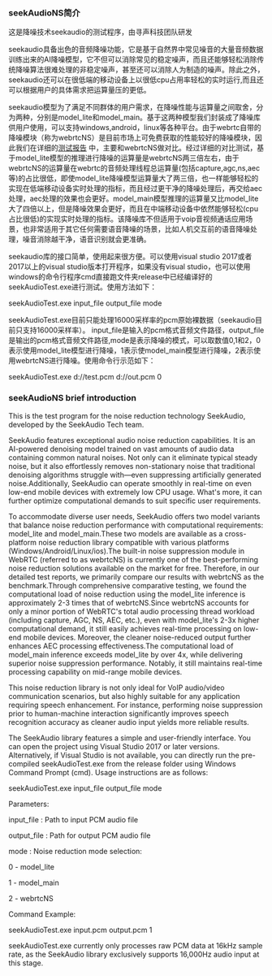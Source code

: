 ###                            seekAudioNS简介

这是降噪技术seekaudio的测试程序，由寻声科技团队研发

seekaudio具备出色的音频降噪功能，它是基于自然界中常见噪音的大量音频数据训练出来的AI降噪模型，它不但可以消除常见的稳定噪声，而且还能够轻松消除传统降噪算法很难处理的非稳定噪声，甚至还可以消除人为制造的噪声。除此之外，seekaudio还可以在很低端的移动设备上以很低cpu占用率轻松的实时运行,而且还可以根据用户的具体需求把运算量压的更低。  

seekaudio模型为了满足不同群体的用户需求，在降噪性能与运算量之间取舍，分为两种，分别是model_lite和model_main。基于这两种模型我们封装成了降噪库供用户使用，可以支持windows,android，linux等各种平台。由于webrtc自带的降噪模块（称为webrtcNS）是目前市场上可免费获取的性能较好的降噪模块，因此我们在详细的[测试报告](https://docs.qq.com/doc/DZXFSVk5peEZwUFB0) 中，主要和webrtcNS做对比。经过详细的对比测试，基于model_lite模型的推理进行降噪的运算量是webrtcNS两三倍左右，由于webrtcNS的运算量在webrtc的音频处理线程总运算量(包括capture,agc,ns,aec等)的占比很低，即使model_lite降噪模型运算量大了两三倍，也一样能够轻松的实现在低端移动设备实时处理的指标，而且经过更干净的降噪处理后，再交给aec处理，aec处理的效果也会更好。model_main模型推理的运算量又比model_lite大了四倍以上，但是降噪效果会更好，而且在中端移动设备中依然能够轻松(cpu占比很低)的实现实时处理的指标。该降噪库不但适用于voip音视频通话应用场景，也非常适用于其它任何需要语音降噪的场景，比如人机交互前的语音降噪处理，噪音消除越干净，语音识别就会更准确。  

seekaudio库的接口简单，使用起来很方便。可以使用visual studio 2017或者2017以上的visual studio版本打开程序，如果没有visual studio，也可以使用windows的命令行程序cmd直接跑文件夹release中已经编译好的seekAudioTest.exe进行测试。使用方法如下：  

seekAudioTest.exe  input_file  output_file  mode

 seekAudioTest.exe目前只能处理16000采样率的pcm原始裸数据（seekaudio目前只支持16000采样率）。 input_file是输入的pcm格式音频文件路径，output_file是输出的pcm格式音频文件路径,mode是表示降噪的模式，可以取数值0,1和2，0表示使用model_lite模型进行降噪，1表示使model_main模型进行降噪，2表示使用webrtcNS进行降噪。使用命令行示范如下：

seekAudioTest.exe  d://test.pcm  d://out.pcm  0




###                            seekAudioNS brief introduction

This is the test program for the noise reduction technology SeekAudio, developed by the SeekAudio Tech team. 

SeekAudio features exceptional audio noise reduction capabilities. It is an AI-powered denoising model trained on vast amounts of audio data containing common natural noises. Not only can it eliminate typical steady noise, but it also effortlessly removes non-stationary noise that traditional denoising algorithms struggle with—even suppressing artificially generated noise.Additionally, SeekAudio can operate smoothly in real-time on even low-end mobile devices with extremely low CPU usage. What's more, it can further optimize computational demands to suit specific user requirements.

To accommodate diverse user needs, SeekAudio offers two model variants that balance noise reduction performance with computational requirements: model_lite and model_main.These two models are available as a cross-platform noise reduction library compatible with various platforms (Windows/Android/Linux/ios).The built-in noise suppression module in WebRTC (referred to as webrtcNS) is currently one of the best-performing noise reduction solutions available on the market for free. Therefore, in our detailed test reports, we primarily compare our results with webrtcNS as the benchmark.Through comprehensive comparative testing, we found the computational load of noise reduction using the model_lite inference is approximately 2-3 times that of webrtcNS.Since webrtcNS accounts for only a minor portion of WebRTC's total audio processing thread workload (including capture, AGC, NS, AEC, etc.), even with model_lite's 2-3x higher computational demand, it still easily achieves real-time processing on low-end mobile devices. Moreover, the cleaner noise-reduced output further enhances AEC processing effectiveness.The computational load of model_main inference exceeds model_lite by over 4x, while delivering superior noise suppression performance. Notably, it still maintains real-time processing capability on mid-range mobile devices.

This noise reduction library is not only ideal for VoIP audio/video communication scenarios, but also highly suitable for any application requiring speech enhancement. For instance, performing noise suppression prior to human-machine interaction significantly improves speech recognition accuracy as cleaner audio input yields more reliable results.

The SeekAudio library features a simple and user-friendly interface. You can open the project using Visual Studio 2017 or later versions. Alternatively, if Visual Studio is not available, you can directly run the pre-compiled seekAudioTest.exe from the release folder using Windows Command Prompt (cmd). Usage instructions are as follows:

seekAudioTest.exe input_file output_file mode

Parameters:

input_file  : Path to input PCM audio file

output_file : Path for output PCM audio file

mode        : Noise reduction mode selection:

0 - model_lite

1 - model_main 

2 - webrtcNS


Command Example:

seekAudioTest.exe input.pcm output.pcm 1


seekAudioTest.exe currently only processes raw PCM data at 16kHz sample rate, as the SeekAudio library exclusively supports 16,000Hz audio input at this stage.





    
